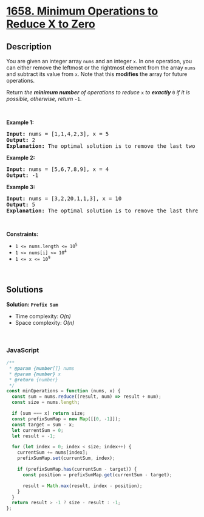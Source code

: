 # [1658. Minimum Operations to Reduce X to Zero](https://leetcode.com/problems/minimum-operations-to-reduce-x-to-zero)

## Description

<div class="xFUwe" data-track-load="description_content"><p>You are given an integer array <code>nums</code> and an integer <code>x</code>. In one operation, you can either remove the leftmost or the rightmost element from the array <code>nums</code> and subtract its value from <code>x</code>. Note that this <strong>modifies</strong> the array for future operations.</p>

<p>Return <em>the <strong>minimum number</strong> of operations to reduce </em><code>x</code> <em>to <strong>exactly</strong></em> <code>0</code> <em>if it is possible</em><em>, otherwise, return </em><code>-1</code>.</p>

<p>&nbsp;</p>
<p><strong class="example">Example 1:</strong></p>

<pre><strong>Input:</strong> nums = [1,1,4,2,3], x = 5
<strong>Output:</strong> 2
<strong>Explanation:</strong> The optimal solution is to remove the last two elements to reduce x to zero.
</pre>

<p><strong class="example">Example 2:</strong></p>

<pre><strong>Input:</strong> nums = [5,6,7,8,9], x = 4
<strong>Output:</strong> -1
</pre>

<p><strong class="example">Example 3:</strong></p>

<pre><strong>Input:</strong> nums = [3,2,20,1,1,3], x = 10
<strong>Output:</strong> 5
<strong>Explanation:</strong> The optimal solution is to remove the last three elements and the first two elements (5 operations in total) to reduce x to zero.
</pre>

<p>&nbsp;</p>
<p><strong>Constraints:</strong></p>

<ul>
	<li><code>1 &lt;= nums.length &lt;= 10<sup>5</sup></code></li>
	<li><code>1 &lt;= nums[i] &lt;= 10<sup>4</sup></code></li>
	<li><code>1 &lt;= x &lt;= 10<sup>9</sup></code></li>
</ul>
</div>

<p>&nbsp;</p>

## Solutions

**Solution: `Prefix Sum`**

- Time complexity: <em>O(n)</em>
- Space complexity: <em>O(n)</em>

<p>&nbsp;</p>

### **JavaScript**

```js
/**
 * @param {number[]} nums
 * @param {number} x
 * @return {number}
 */
const minOperations = function (nums, x) {
  const sum = nums.reduce((result, num) => result + num);
  const size = nums.length;

  if (sum === x) return size;
  const prefixSumMap = new Map([[0, -1]]);
  const target = sum - x;
  let currentSum = 0;
  let result = -1;

  for (let index = 0; index < size; index++) {
    currentSum += nums[index];
    prefixSumMap.set(currentSum, index);

    if (prefixSumMap.has(currentSum - target)) {
      const position = prefixSumMap.get(currentSum - target);

      result = Math.max(result, index - position);
    }
  }
  return result > -1 ? size - result : -1;
};
```
